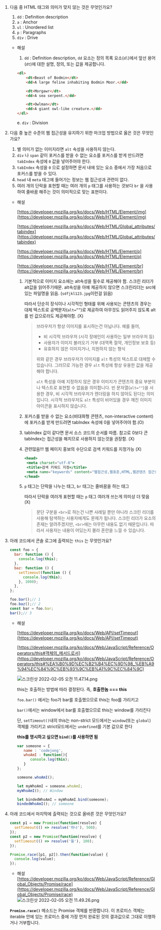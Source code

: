 1. 다음 중 HTML 태그와 의미가 맞지 않는 것은 무엇인가요?
   1. `dd` : Definition description
   2. `a` : Anchor
   3. `ul` : Unordered list
   4. `p` : Paragraphs
   5. `div` : Drive
    - 해설
        1. `dd` : Definition description, 
         `dd` 요소는 정의 목록 요소(`dl`)에서 앞선 용어(`dt`)에 대한 설명, 정의, 또는 값을 제공합니다.
        
        ```html
        <dl>
            <dt>Beast of Bodmin</dt>
            <dd>A large feline inhabiting Bodmin Moor.</dd>
        
            <dt>Morgawr</dt>
            <dd>A sea serpent.</dd>
        
            <dt>Owlman</dt>
            <dd>A giant owl-like creature.</dd>
        </dl>
        ```
        
        e. `div` : Division 
        

2. 다음 중 높은 수준의 웹 접근성을 유지하기 위한 마크업 방법으로 옳은 것은 무엇인가요?
    1. 별 의미가 없는 이미지라면 `alt` 속성을 사용하지 않는다.
    2. `div` 나 `span` 같이 포커스를 받을 수 없는 요소를 포커스를 받게 만드려면 `tabIndex` 속성에 `0` 값을 넣어주어야 한다.
    3. `tabIndex` 속성을 `0` 으로 설정하면 문서 내에 있는 요소 중에서 가장 처음으로 포커스를 받을 수 있다.
    4. `head` 내 `meta` 태그에 들어가는 정보는 웹 접근성과 관련이 없다.
    5. 여러 개의 단락을 표현할 때는 여러 개의 `p` 태그를 사용하는 것보다 `br` 을 사용하여 줄바꿈 해주는 것이 의미적으로 맞는 표현이다.
    - 해설
        
        [https://developer.mozilla.org/ko/docs/Web/HTML/Element/img](https://developer.mozilla.org/ko/docs/Web/HTML/Element/img)
        
        [https://developer.mozilla.org/ko/docs/Web/HTML/Global_attributes/tabindex](https://developer.mozilla.org/ko/docs/Web/HTML/Global_attributes/tabindex)
        
        [https://developer.mozilla.org/ko/docs/Web/HTML/Element/p](https://developer.mozilla.org/ko/docs/Web/HTML/Element/p)
        
        [https://developer.mozilla.org/ko/docs/Web/HTML/Element/br](https://developer.mozilla.org/ko/docs/Web/HTML/Element/br)
        
        1. 기본적으로 이미지 요소에는 alt속성을 필수로 제공해야 함. 스크린 리더가 alt값을 읽어주기때문. alt속성을 아예 제공하지 않으면 스크린리더는 src에 있는 파일명을 읽음. (`sdfjkl123.jpg`이런걸 읽음)
            
            따라서 단순히 장식이나 시각적인 형태를 위해 사용되는 콘텐츠의 경우는 대체 텍스트로 공백문자(`alt=””`)로 제공하여 아무것도 읽어주지 않도록 alt를 빈 값으로라도 제공해야함. (X)
            
            > 브라우저가 항상 이미지를 표시하는건 아닙니다. 예를 들어,
            > 
            > - 비 시각적 브라우저 (시각 장애인이 사용하는 일부 브라우저 등)
            > - 사용자가 이미지 불러오기 거부 (대역폭 절약, 개인정보 보호 등)
            > - 유효하지 않은 이미지거나, 지원하지 않는 형식
            > 
            > 위와 같은 경우 브라우저가 이미지를 `alt` 특성의 텍스트로 대체할 수 있습니다. 그러므로 가능한 경우 `alt` 특성에 항상 유용한 값을 제공해야 합니다.
            > 
            > `alt` 특성을 아예 지정하지 않은 경우 이미지가 콘텐츠의 중요 부분이나 텍스트로 표현할 수 없음을 의미합니다. 빈 문자열(`alt=""`)을 사용한 경우, 비 시각적 브라우저가 렌더링을 하지 않아도 된다는 의미입니다. 시각적 브라우저도 `alt` 특성이 비어있을 경우 깨진 이미지 아이콘을 표시하지 않습니다.
            > 
            
        2. 포커스를 받을 수 없는 요소(비대화형 콘텐츠, non-interactive content)에 포커스를 받게 만드려면 tabIndex 속성에 0을 넣어주어야 함.(O)
        3. tabIndex 값이 같다면 문서 소스 코드의 순서를 따름. 참고로 0보다 큰 tabIndex는 접근성을 해치므로 사용하지 않는것을 권장함. (X)
        4. 관련많음!!! 웹 페이지 홍보의 수단으로 검색 키워드를 지정가능 (X)
            
            ```jsx
            <head>
             <meta charset="utf-8">
             <title>검색 키워드 지정</title>
             <meta name="keywords" content="웹접근성,웹표준,HTML,웹콘텐츠 접근성 지침">
            </head>
            ```
            
        5. `p` 태그는 단락을 나누는 태그, `br` 태그는 줄바꿈을 하는 태그
            
            따라서 단락을 여러개 표현할 때는 `p` 태그 여러개 쓰는게 의미상 더 맞음 (X)
            
            > 문단 구분을 `<br>`로 하는건 나쁜 사례일 뿐만 아니라 스크린 리더를 사용해 탐색하는 사용자에게도 문제가 됩니다. 스크린 리더가 요소의 존재는 알려주겠지만, `<br>`에는 아무런 내용도 없기 때문입니다. 따라서 사용자는 내용이 어딨는지 몰라 혼란을 느낄 수 있습니다.
            > 
        
    
3. 아래 코드에서 콘솔 로그에 출력되는 `this` 는 무엇인가요?
    
    ```jsx
    const foo = {
      bar: function () {
        console.log(this);
      },
      baz: function () {
        setTimeout(function () {
          console.log(this);
        }, 1000);
      },
    };
    
    foo.bar();// 1
    foo.baz();// 2
    const bar = foo.bar;
    bar();// 3
    ```
    
    - 해설
        
        [https://developer.mozilla.org/ko/docs/Web/API/setTimeout](https://developer.mozilla.org/ko/docs/Web/API/setTimeout)
        
        [https://developer.mozilla.org/ko/docs/Web/JavaScript/Reference/Operators/this#객체의_메서드로서](https://developer.mozilla.org/ko/docs/Web/JavaScript/Reference/Operators/this#%EA%B0%9D%EC%B2%B4%EC%9D%98_%EB%A9%94%EC%84%9C%EB%93%9C%EB%A1%9C%EC%84%9C)
        
        ![스크린샷 2022-02-05 오전 11.47.14.png](https://s3.us-west-2.amazonaws.com/secure.notion-static.com/5ca45f40-144f-4157-8b3d-8fd0c6a0b979/%E1%84%89%E1%85%B3%E1%84%8F%E1%85%B3%E1%84%85%E1%85%B5%E1%86%AB%E1%84%89%E1%85%A3%E1%86%BA_2022-02-05_%E1%84%8B%E1%85%A9%E1%84%8C%E1%85%A5%E1%86%AB_11.47.14.png?X-Amz-Algorithm=AWS4-HMAC-SHA256&X-Amz-Content-Sha256=UNSIGNED-PAYLOAD&X-Amz-Credential=AKIAT73L2G45EIPT3X45%2F20220220%2Fus-west-2%2Fs3%2Faws4_request&X-Amz-Date=20220220T143655Z&X-Amz-Expires=86400&X-Amz-Signature=f98b9028cd430ce767f044f021b40ddc324fa90a516aa940052dd475b270aaf6&X-Amz-SignedHeaders=host&response-content-disposition=filename%20%3D%22%25E1%2584%2589%25E1%2585%25B3%25E1%2584%258F%25E1%2585%25B3%25E1%2584%2585%25E1%2585%25B5%25E1%2586%25AB%25E1%2584%2589%25E1%2585%25A3%25E1%2586%25BA%25202022-02-05%2520%25E1%2584%258B%25E1%2585%25A9%25E1%2584%258C%25E1%2585%25A5%25E1%2586%25AB%252011.47.14.png%22&x-id=GetObject)

         this는 호출하는 방법에 따라 결정된다. 즉, **호출한놈 === this**

         `foo.bar()` 에서는 foo가 bar를 호출했으므로 this는 foo를 가리키고

         `bar()`에서는 window에서 bar를 호출했으므로 this는 window를 가리킨다

         단, `setTimeout()`내의 this는 non-strict 모드에서는 `window`(또는 `global`) 객체를 가리키고 strict모드에서는 `undefined`를 기본 값으로 한다

         **this를 명시하고 싶으면 `bind()`를 사용하면 됨**
         ```jsx
         var someone = {
            name : 'codejong',
            whoAmI : function(){
               console.log(this);
            }
         };

         someone.whoAmI();

         let myWhoAmI = someone.whoAmI;
         myWhoAmI(); // Window

         let bindedWhoAmI = myWhoAmI.bind(someone);
         bindedWhoAmI(); // someone
         ```

4. 아래 코드에서 마지막에 출력되는 것으로 올바른 것은 무엇인가요?
    
    ```jsx
    const p1 = new Promise(function(resolve) {
      setTimeout(() => resolve('하나'), 500);
    });
    const p2 = new Promise(function(resolve) {
      setTimeout(() => resolve('둘'), 100);
    });
    
    Promise.race([p1, p2]).then(function(value) {
      console.log(value);
    });
    ```
    
    - 해설
    [https://developer.mozilla.org/ko/docs/Web/JavaScript/Reference/Global_Objects/Promise/race](https://developer.mozilla.org/ko/docs/Web/JavaScript/Reference/Global_Objects/Promise/race)
    ![스크린샷 2022-02-05 오전 11.49.26.png](https://s3.us-west-2.amazonaws.com/secure.notion-static.com/39a111d7-a7c7-4a3f-a12b-74cf8beb9896/%E1%84%89%E1%85%B3%E1%84%8F%E1%85%B3%E1%84%85%E1%85%B5%E1%86%AB%E1%84%89%E1%85%A3%E1%86%BA_2022-02-05_%E1%84%8B%E1%85%A9%E1%84%8C%E1%85%A5%E1%86%AB_11.49.26.png?X-Amz-Algorithm=AWS4-HMAC-SHA256&X-Amz-Content-Sha256=UNSIGNED-PAYLOAD&X-Amz-Credential=AKIAT73L2G45EIPT3X45%2F20220220%2Fus-west-2%2Fs3%2Faws4_request&X-Amz-Date=20220220T143859Z&X-Amz-Expires=86400&X-Amz-Signature=4abde7ed04942b4f81d05d87e414499911209d0dcf5059417103266814e7646e&X-Amz-SignedHeaders=host&response-content-disposition=filename%20%3D%22%25E1%2584%2589%25E1%2585%25B3%25E1%2584%258F%25E1%2585%25B3%25E1%2584%2585%25E1%2585%25B5%25E1%2586%25AB%25E1%2584%2589%25E1%2585%25A3%25E1%2586%25BA%25202022-02-05%2520%25E1%2584%258B%25E1%2585%25A9%25E1%2584%258C%25E1%2585%25A5%25E1%2586%25AB%252011.49.26.png%22&x-id=GetObject)
    
    **`Promise.race()`** 메소드는 Promise 객체를 반환합니다. 이 프로미스 객체는 iterable 안에 있는 프로미스 중에 가장 먼저 완료된 것의 결과값으로 그대로 이행하거나 거부합니다.
